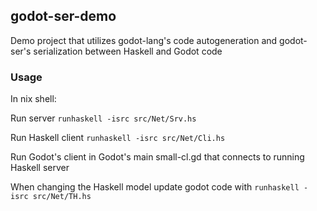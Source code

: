 ## godot-ser-demo
Demo project that utilizes godot-lang's code autogeneration and godot-ser's serialization between Haskell and Godot code


### Usage

In nix shell:

Run server `runhaskell -isrc src/Net/Srv.hs`

Run Haskell client `runhaskell -isrc src/Net/Cli.hs`

Run Godot's client in Godot's main small-cl.gd that connects to running Haskell server

When changing the Haskell model update godot code with
`runhaskell -isrc src/Net/TH.hs`

